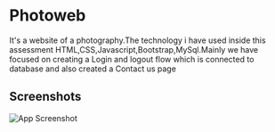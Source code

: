 
# Photoweb

It's a website of a photography.The technology i have used inside this assessment HTML,CSS,Javascript,Bootstrap,MySql.Mainly we have focused on creating a Login and logout flow which is connected to database and also created a Contact us page 


## Screenshots

![App Screenshot](https://via.placeholder.com/468x300?text=App+Screenshot+Here)

